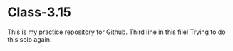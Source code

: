 # Class-3.15
This is my practice repository for Github.
Third line in this file!
Trying to do this solo again.